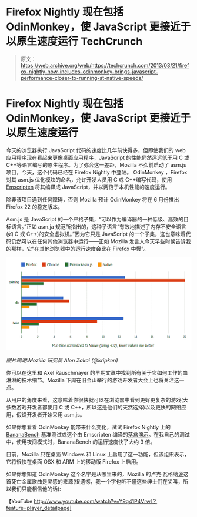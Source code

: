# Firefox Nightly 现在包括 OdinMonkey，使 JavaScript 更接近于以原生速度运行 TechCrunch

> 原文：<https://web.archive.org/web/https://techcrunch.com/2013/03/21/firefox-nightly-now-includes-odinmonkey-brings-javascript-performance-closer-to-running-at-native-speeds/>

# Firefox Nightly 现在包括 OdinMonkey，使 JavaScript 更接近于以原生速度运行

今天的浏览器执行 JavaScript 代码的速度比几年前快得多，但即使我们的 web 应用程序现在看起来更像桌面应用程序，JavaScript 的性能仍然远远低于用 C 或 C++等语言编写的原生程序。为了弥合这一差距，Mozilla 不久前启动了 asm.js 项目，今天，这个代码已经在 Firefox Nightly 中登陆。 OdinMonkey ，Firefox 对其 asm.js 优化模块的命名，允许开发人员用 C 或 C++编写代码，使用 [Emscripten](https://web.archive.org/web/20221007125231/https://github.com/kripken/emscripten) 将其编译成 JavaScript，并以两倍于本机性能的速度运行。

除非该项目遇到任何障碍，否则 Mozilla 预计 OdinMonkey 将在 6 月份推出 Firefox 22 的稳定版本。

Asm.js 是 JavaScript 的一个严格子集，“可以作为编译器的一种低级、高效的目标语言。”正如 asm.ja 规范所指出的，这种子语言“有效地描述了内存不安全语言(如 C 或 C++)的安全虚拟机。”因为它只是 JavaScript 的一个子集，这也意味着代码仍然可以在任何其他浏览器中运行——正如 Mozilla 发言人今天早些时候告诉我的那样，它“在其他浏览器中的运行速度会比在 Firefox 中慢”。

[![odinmonkey_asmjs_benchmarks](img/55314542f5274c8fca0786976dab6d79.png)](https://web.archive.org/web/20221007125231/https://beta.techcrunch.com/2013/03/21/firefox-nightly-now-includes-odinmonkey-brings-javascript-performance-closer-to-running-at-native-speeds/odinmonkey_asmjs_benchmarks/)

*图片鸣谢:Mozilla 研究员 Alon Zakai (@kripken)*

你可以在这里和 Axel Rauschmayer 的早期文章中找到所有关于它如何工作的血淋淋的技术细节。Mozilla 下周在旧金山举行的游戏开发者大会上也将关注这一点。

从用户的角度来看，这意味着你很快就可以在浏览器中看到更好更复杂的游戏(大多数游戏开发者都使用 C 或 C++，所以这是他们的天然选择)以及更快的网络应用，假设开发者开始采用 asm.js。

如果你想看看 OdinMonkey 能带来什么变化，试试 Firefox Nightly 上的 [BananaBench](https://web.archive.org/web/20221007125231/http://kripken.github.com/misc-js-benchmarks/banana/benchmark.html) 基准测试或这个由 Emscripten 编译的[落盒演示](https://web.archive.org/web/20221007125231/http://kripken.github.com/ammo.js/examples/new/ammo.html)。在我自己的测试中，使用夜间模式时，BananaBench 的运行速度快了大约 3 倍。

目前，Mozilla 只在桌面 Windows 和 Linux 上启用了这一功能，但该组织表示，它将很快在桌面 OSX 和 ARM 上的移动版 Firefox 上启用。

如果你想知道 OdinMonkey 这个名字是从哪里来的，Mozilla 的卢克·瓦格纳[说](https://web.archive.org/web/20221007125231/https://blog.mozilla.org/luke/2013/03/21/asm-js-in-firefox-nightly/)这首死亡金属歌曲是灵感的来源(很遗憾，我一个字也听不懂这些绅士们在尖叫，所以我们只能相信他的话):

【YouTube http://www.youtube.com/watch?v=Y9q41P4VrwI？feature=player_detailpage]